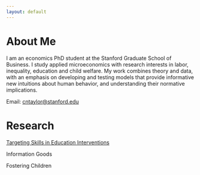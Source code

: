 ```yaml
---
layout: default
---
```


# About Me

I am an economics PhD student at the Stanford Graduate School of Business. I study applied microeconomics with research interests in labor, inequality, education and child welfare. My work combines theory and data, with an emphasis on developing and testing models that provide informative new intuitions about human behavior, and understanding their normative implications.

Email: <cntaylor@stanford.edu>

# Research

[Targeting Skills in Education Interventions](./pdfs/educ.pdf)

Information Goods

Fostering Children

